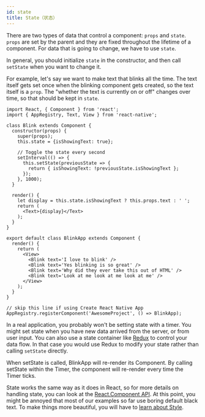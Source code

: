 ```yaml
---
id: state
title: State（状态）
---
```


There are two types of data that control a component: `props` and `state`. `props` are set by the parent and they are fixed throughout the lifetime of a component. For data that is going to change, we have to use `state`.

In general, you should initialize `state` in the constructor, and then call `setState` when you want to change it.

For example, let's say we want to make text that blinks all the time. The text itself gets set once when the blinking component gets created, so the text itself is a `prop`. The "whether the text is currently on or off" changes over time, so that should be kept in `state`.

```ReactNativeWebPlayer
import React, { Component } from 'react';
import { AppRegistry, Text, View } from 'react-native';

class Blink extends Component {
  constructor(props) {
    super(props);
    this.state = {isShowingText: true};

    // Toggle the state every second
    setInterval(() => {
      this.setState(previousState => {
        return { isShowingText: !previousState.isShowingText };
      });
    }, 1000);
  }

  render() {
    let display = this.state.isShowingText ? this.props.text : ' ';
    return (
      <Text>{display}</Text>
    );
  }
}

export default class BlinkApp extends Component {
  render() {
    return (
      <View>
        <Blink text='I love to blink' />
        <Blink text='Yes blinking is so great' />
        <Blink text='Why did they ever take this out of HTML' />
        <Blink text='Look at me look at me look at me' />
      </View>
    );
  }
}

// skip this line if using Create React Native App
AppRegistry.registerComponent('AwesomeProject', () => BlinkApp);
```

In a real application, you probably won't be setting state with a timer. You might set state when you have new data arrived from the server, or from user input. You can also use a state container like [Redux](https://redux.js.org/) to control your data flow. In that case you would use Redux to modify your state rather than calling `setState` directly.

When setState is called, BlinkApp will re-render its Component. By calling setState within the Timer, the component will re-render every time the Timer ticks.

State works the same way as it does in React, so for more details on handling state, you can look at the [React.Component API](https://reactjs.org/docs/react-component.html#setstate). At this point, you might be annoyed that most of our examples so far use boring default black text. To make things more beautiful, you will have to [learn about Style](style.md).
